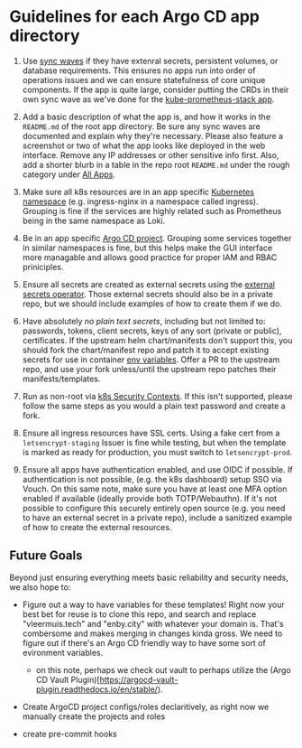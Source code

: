 # Guidelines for each Argo CD app directory

1. Use [sync waves](https://argo-cd.readthedocs.io/en/stable/user-guide/sync-waves/) if they have extenral secrets, persistent volumes, or database requirements. This ensures no apps run into order of operations issues and we can ensure statefulness of core unique components. If the app is quite large, consider putting the CRDs in their own sync wave as we've done for the [kube-prometheus-stack app](https://github.com/small-hack/argocd/blob/e88fe6184c46c96d8446422ae51e936bfe9ba8fc/kube-prometheus-stack/argocd_prometheus_app.yaml#L8).

2. Add a basic description of what the app is, and how it works in the `README.md` of the root app directory. Be sure any sync waves are documented and explain why they're necessary. Please also feature a screenshot or two of what the app looks like deployed in the web interface. Remove any IP addresses or other sensitive info first. Also, add a shorter blurb in a table in the repo root `README.md` under the rough category under [All Apps](#all-apps).

3. Make sure all k8s resources are in an app specific [Kubernetes namespace](https://kubernetes.io/docs/concepts/overview/working-with-objects/namespaces/) (e.g. ingress-nginx in a namespace called ingress). Grouping is fine if the services are highly related such as Prometheus being in the same namespace as Loki.

4. Be in an app specific [Argo CD project](https://argo-cd.readthedocs.io/en/stable/user-guide/projects/). Grouping some services together in similar namespaces is fine, but this helps make the GUI interface more managable and allows good practice for proper IAM and RBAC priniciples.

5. Ensure all secrets are created as external secrets using the [external secrets operator](https://external-secrets.io/). Those external secrets should also be in a private repo, but we should include examples of how to create them if we do.

6. Have absolutely _no plain text secrets_, including but not limited to: passwords, tokens, client secrets, keys of any sort (private or public), certificates. If the upstream helm chart/manifests don't support this, you should fork the chart/manifest repo and patch it to accept existing secrets for use in container [env variables](https://kubernetes.io/docs/concepts/configuration/secret/#using-secrets-as-environment-variables). Offer a PR to the upstream repo, and use your fork unless/until the upstream repo patches their manifests/templates.

7. Run as non-root via [k8s Security Contexts](https://kubernetes.io/docs/tasks/configure-pod-container/security-context/). If this isn't supported, please follow the same steps as you would a plain text password and create a fork.

8. Ensure all ingress resources have SSL certs. Using a fake cert from a `letsencrypt-staging` Issuer is fine while testing, but when the template is marked as ready for production, you must switch to `letsencrypt-prod`.

9. Ensure all apps have authentication enabled, and use OIDC if possible. If authentication is not possible, (e.g. the k8s dashboard) setup SSO via Vouch. On this same note, make sure you have at least one MFA option enabled if available (ideally provide both TOTP/Webauthn). If it's not possible to configure this securely entirely open source (e.g. you need to have an external secret in a private repo), include a sanitized example of how to create the external resources.

## Future Goals
Beyond just ensuring everything meets basic reliability and security needs, we also hope to:

- Figure out a way to have variables for these templates! Right now your best bet for reuse is to clone this repo, and search and replace "vleermuis.tech" and "enby.city" with whatever your domain is. That's combersome and makes merging in changes kinda gross. We need to figure out if there's an Argo CD friendly way to have some sort of evironment variables.
  - on this note, perhaps we check out vault to perhaps utilize the (Argo CD Vault Plugin)[https://argocd-vault-plugin.readthedocs.io/en/stable/).

- Create ArgoCD project configs/roles declaritively, as right now we manually create the projects and roles

- create pre-commit hooks
